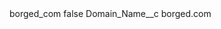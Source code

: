 <?xml version="1.0" encoding="UTF-8"?>
<CustomMetadata xmlns="http://soap.sforce.com/2006/04/metadata" xmlns:xsi="http://www.w3.org/2001/XMLSchema-instance" xmlns:xsd="http://www.w3.org/2001/XMLSchema">
    <label>borged_com</label>
    <protected>false</protected>
    <values>
        <field>Domain_Name__c</field>
        <value xsi:type="xsd:string">borged.com</value>
    </values>
</CustomMetadata>
